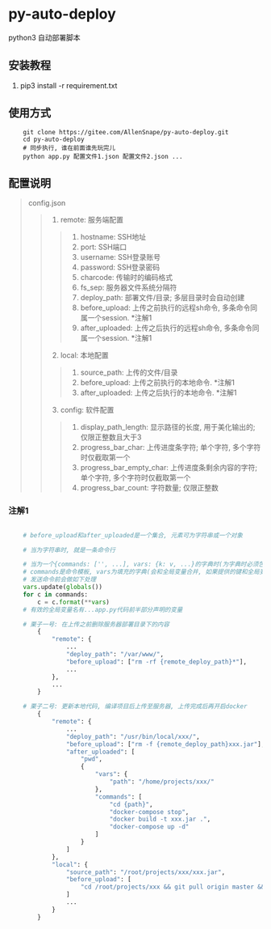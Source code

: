 # py-auto-deploy

python3 自动部署脚本

## 安装教程

1. pip3 install -r requirement.txt

## 使用方式

``` shell
    git clone https://gitee.com/AllenSnape/py-auto-deploy.git
    cd py-auto-deploy
    # 同步执行, 谁在前面谁先玩完儿
    python app.py 配置文件1.json 配置文件2.json ...
```

## 配置说明

> config.json
>> 1. remote: 服务端配置 
>>> 1. hostname: SSH地址
>>> 2. port:     SSH端口
>>> 3. username: SSH登录账号
>>> 4. password: SSH登录密码
>>> 5. charcode: 传输时的编码格式
>>> 6. fs_sep:  服务器文件系统分隔符
>>> 7. deploy_path: 部署文件/目录; 多层目录时会自动创建
>>> 8. before_upload: 上传之前执行的远程sh命令, 多条命令同属一个session. *注解1
>>> 9. after_uploaded: 上传之后执行的远程sh命令, 多条命令同属一个session. *注解1
>> 2. local:  本地配置
>>> 1. source_path: 上传的文件/目录
>>> 2. before_upload: 上传之前执行的本地命令. *注解1
>>> 3. after_uploaded: 上传之后执行的本地命令. *注解1
>> 3. config: 软件配置
>>> 1. display_path_length: 显示路径的长度, 用于美化输出的; 仅限正整数且大于3
>>> 2. progress_bar_char: 上传进度条字符; 单个字符, 多个字符时仅截取第一个
>>> 3. progress_bar_empty_char: 上传进度条剩余内容的字符; 单个字符, 多个字符时仅截取第一个
>>> 4. progress_bar_count: 字符数量; 仅限正整数

### 注解1

``` python

    # before_upload和after_uploaded是一个集合, 元素可为字符串或一个对象

    # 当为字符串时, 就是一条命令行

    # 当为一个{commands: ['', ...], vars: {k: v, ...}的字典时(为字典时必须包含这两个成员):
    # commands是命令模板, vars为填充的字典(会和全局变量合并, 如果提供的键和全局变量名重名则会优先使用提供的)
    # 发送命令前会做如下处理
    vars.update(globals())
    for c in commands:
        c = c.format(**vars)
    # 有效的全局变量名有...app.py代码前半部分声明的变量

    # 栗子一号: 在上传之前删除服务器部署目录下的内容
        {
            "remote": {
                ...
                "deploy_path": "/var/www/",
                "before_upload": ["rm -rf {remote_deploy_path}*"],
                ...
            },
            ...
        }

    # 栗子二号: 更新本地代码, 编译项目后上传至服务器, 上传完成后再开启docker
        {
            "remote": {
                ...
                "deploy_path": "/usr/bin/local/xxx/",
                "before_upload": ["rm -f {remote_deploy_path}xxx.jar"],
                "after_uploaded": [
                    "pwd",
                    {
                        "vars": {
                            "path": "/home/projects/xxx/"
                        },
                        "commands": [
                            "cd {path}",
                            "docker-compose stop",
                            "docker build -t xxx.jar .",
                            "docker-compose up -d"
                        ]
                    }
                ]
            },
            "local": {
                "source_path": "/root/projects/xxx/xxx.jar",
                "before_upload": [
                    "cd /root/projects/xxx && git pull origin master && mvn clean compile"
                ]
                ...
            }
        }
```
